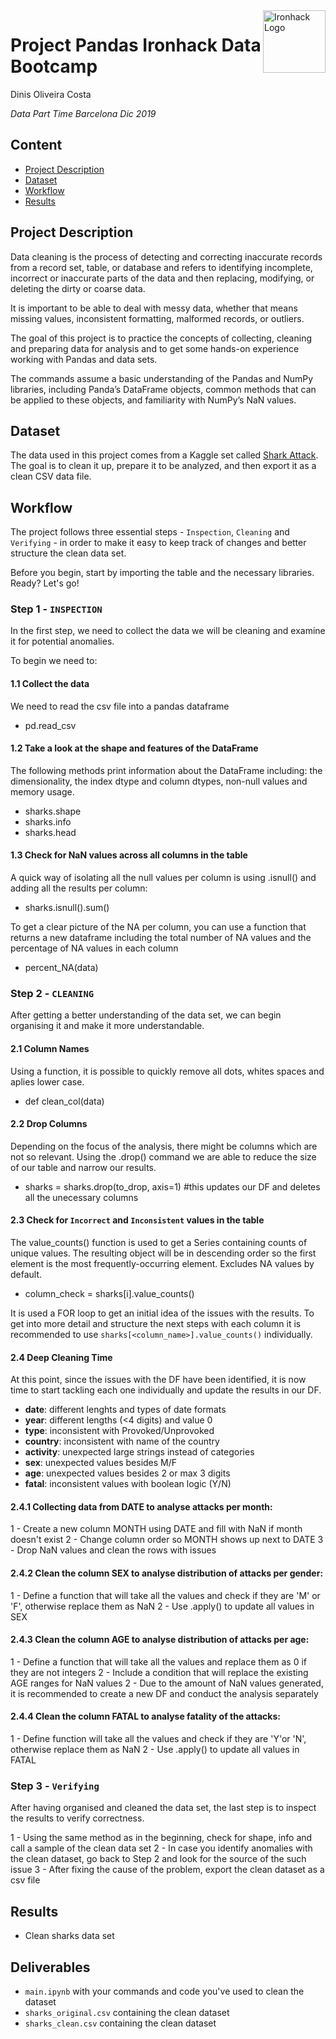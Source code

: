 <img src="https://bit.ly/2VnXWr2" alt="Ironhack Logo" width="100" align="right"/>


#   Project Pandas Ironhack Data Bootcamp

Dinis Oliveira Costa

*Data Part Time Barcelona Dic 2019*


## Content
- [Project Description](#project)
- [Dataset](#dataset)
- [Workflow](#workflow)
- [Results](#results)

<a name="project"></a>

## Project Description

Data cleaning is the process of detecting and correcting inaccurate records from a record set, table, or database and refers to identifying incomplete, incorrect or inaccurate parts of the data and then replacing, modifying, or deleting the dirty or coarse data.

It is important to be able to deal with messy data, whether that means missing values, inconsistent formatting, malformed records, or outliers.

The goal of this project is to practice the concepts of collecting, cleaning and preparing data for analysis and to get some hands-on experience working with Pandas and data sets.

The commands assume a basic understanding of the Pandas and NumPy libraries, including Panda’s DataFrame objects, common methods that can be applied to these objects, and familiarity with NumPy’s NaN values.


<a name="dataset"></a>

## Dataset

The data used in this project comes from a Kaggle set called [Shark Attack](https://www.kaggle.com/teajay/global-shark-attacks/version/1). The goal is to clean it up, prepare it to be analyzed, and then export it as a clean CSV data file.


<a name="workflow"></a>

## Workflow

The project follows three essential steps - `Inspection`, `Cleaning` and `Verifying` - in order to make it easy to keep track of changes and better structure the clean data set.

Before you begin, start by importing the table and the necessary libraries. Ready? Let's go!

### Step 1 - `INSPECTION`

In the first step, we need to collect the data we will be cleaning and examine it for potential anomalies.

To begin we need to:

#### 1.1 Collect the data

We need to read the csv file into a pandas dataframe

- pd.read_csv

#### 1.2 Take a look at the shape and features of the DataFrame 

The following methods print information about the DataFrame including: the dimensionality, the index dtype and column dtypes, non-null values and memory usage.

- sharks.shape
- sharks.info
- sharks.head

#### 1.3 Check for NaN values across all columns in the table

A quick way of isolating all the null values per column is using .isnull() and adding all the results per column:

- sharks.isnull().sum()

To get a clear picture of the NA per column, you can use a function that returns a new dataframe including the total number of NA values and the percentage of NA values in each column

- percent_NA(data)

### Step 2 - `CLEANING`

After getting a better understanding of the data set, we can begin organising it and make it more understandable.

#### 2.1 Column Names

Using a function, it is possible to quickly remove all dots, whites spaces and aplies lower case.

- def clean_col(data)

#### 2.2 Drop Columns

Depending on the focus of the analysis, there might be columns which are not so relevant. Using the .drop() command we are able to reduce the size of our table and narrow our results.

- sharks = sharks.drop(to_drop, axis=1) #this updates our DF and deletes all the unecessary columns

#### 2.3 Check for `Incorrect` and `Inconsistent` values in the table

The value_counts() function is used to get a Series containing counts of unique values. The resulting object will be in descending order so the first element is the most frequently-occurring element. Excludes NA values by default.

- column_check = sharks[i].value_counts()

It is used a FOR loop to get an initial idea of the issues with the results. To get into more detail and structure the next steps with each column it is recommended to use `sharks[<column_name>].value_counts()` individually.


#### 2.4 Deep Cleaning Time

At this point, since the issues with the DF have been identified, it is now time to start tackling each one individually and update the results in our DF.

- **date**: different lenghts and types of date formats
- **year**: different lengths (<4 digits) and value 0
- **type**: inconsistent with Provoked/Unprovoked
- **country**: inconsistent with name of the country
- **activity**: unexpected large strings instead of categories
- **sex**: unexpected values besides M/F
- **age**: unexpected values besides 2 or max 3 digits
- **fatal**: inconsistent values with boolean logic (Y/N)


#### 2.4.1 Collecting data from DATE to analyse attacks per month:

1 - Create a new column MONTH using DATE and fill with NaN if month doesn't exist
2 - Change column order so MONTH shows up next to DATE
3 - Drop NaN values and clean the rows with issues

#### 2.4.2 Clean the column SEX to analyse distribution of attacks per gender:

1 - Define a function that will take all the values and check if they are 'M' or 'F', otherwise replace them as NaN
2 - Use .apply() to update all values in SEX

#### 2.4.3 Clean the column **AGE** to analyse **distribution of attacks per age**:

1 - Define a function that will take all the values and replace them as 0 if they are not integers
2 - Include a condition that will replace the existing AGE ranges for NaN values
2 - Due to the amount of NaN values generated, it is recommended to create a new DF and conduct the analysis separately

#### 2.4.4 Clean the column **FATAL** to analyse **fatality of the attacks**:

1 - Define function will take all the values and check if they are 'Y'or 'N', otherwise replace them as NaN
2 - Use .apply() to update all values in FATAL

### Step 3 - `Verifying`

After having organised and cleaned the data set, the last step is to inspect the results to verify correctness. 

1 - Using the same method as in the beginning, check for shape, info and call a sample of the clean data set
2 - In case you identify anomalies with the clean dataset, go back to Step 2 and look for the source of the such issue
3 - After fixing the cause of the problem, export the clean dataset as a csv file


<a name="results"></a>

## Results

- Clean sharks data set 


## Deliverables

- `main.ipynb` with your commands and code you've used to clean the dataset
- `sharks_original.csv` containing the clean dataset
- `sharks_clean.csv` containing the clean dataset



